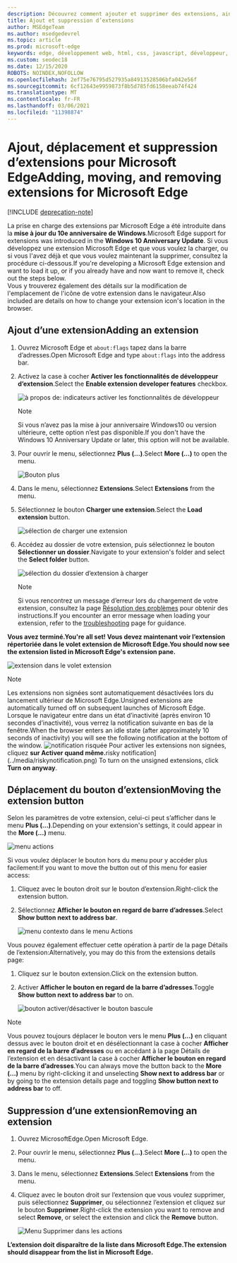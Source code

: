 ```yaml
---
description: Découvrez comment ajouter et supprimer des extensions, ainsi que déplacer le bouton d’une extension en regard de la barre d’adresses.
title: Ajout et suppression d’extensions
author: MSEdgeTeam
ms.author: msedgedevrel
ms.topic: article
ms.prod: microsoft-edge
keywords: edge, développement web, html, css, javascript, développeur, extension
ms.custom: seodec18
ms.date: 12/15/2020
ROBOTS: NOINDEX,NOFOLLOW
ms.openlocfilehash: 2ef75e76795d527935a84913528506bfa042e56f
ms.sourcegitcommit: 6cf12643e9959873f8b5d785fd6158eeab74f424
ms.translationtype: MT
ms.contentlocale: fr-FR
ms.lasthandoff: 03/06/2021
ms.locfileid: "11398874"
---
```

# <a name="adding-moving-and-removing-extensions-for-microsoft-edge"></a><span data-ttu-id="0db62-104">Ajout, déplacement et suppression d’extensions pour Microsoft Edge</span><span class="sxs-lookup"><span data-stu-id="0db62-104">Adding, moving, and removing extensions for Microsoft Edge</span></span>  

[!INCLUDE [deprecation-note](../includes/deprecation-note.md)]  

<span data-ttu-id="0db62-105">La prise en charge des extensions par Microsoft Edge a été introduite dans la **mise à jour du 10e anniversaire de Windows**.</span><span class="sxs-lookup"><span data-stu-id="0db62-105">Microsoft Edge support for extensions was introduced in the **Windows 10 Anniversary Update**.</span></span>  <span data-ttu-id="0db62-106">Si vous développez une extension Microsoft Edge et que vous voulez la charger, ou si vous l'avez déjà et que vous voulez maintenant la supprimer, consultez la procédure ci-dessous.</span><span class="sxs-lookup"><span data-stu-id="0db62-106">If you're developing a Microsoft Edge extension and want to load it up, or if you already have and now want to remove it, check out the steps below.</span></span>  
<span data-ttu-id="0db62-107">Vous y trouverez également des détails sur la modification de l'emplacement de l'icône de votre extension dans le navigateur.</span><span class="sxs-lookup"><span data-stu-id="0db62-107">Also included are details on how to change your extension icon's location in the browser.</span></span>  

## <a name="adding-an-extension"></a><span data-ttu-id="0db62-108">Ajout d’une extension</span><span class="sxs-lookup"><span data-stu-id="0db62-108">Adding an extension</span></span>  

1.  <span data-ttu-id="0db62-109">Ouvrez Microsoft Edge et `about:flags` tapez dans la barre d’adresses.</span><span class="sxs-lookup"><span data-stu-id="0db62-109">Open Microsoft Edge and type `about:flags` into the address bar.</span></span>  
1.  <span data-ttu-id="0db62-110">Activez la case à cocher **Activer les fonctionnalités de développeur d’extension**.</span><span class="sxs-lookup"><span data-stu-id="0db62-110">Select the **Enable extension developer features** checkbox.</span></span>  
    
    ![à propos de: indicateurs activer les fonctionnalités de développeur](../media/sideload-aboutflags.png)  
    
    > [!NOTE]
    > <span data-ttu-id="0db62-112">Si vous n’avez pas la mise à jour anniversaire Windows10 ou version ultérieure, cette option n’est pas disponible.</span><span class="sxs-lookup"><span data-stu-id="0db62-112">If you don't have the Windows 10 Anniversary Update or later, this option will not be available.</span></span>  
    
1.  <span data-ttu-id="0db62-113">Pour ouvrir le menu, sélectionnez **Plus (...)**.</span><span class="sxs-lookup"><span data-stu-id="0db62-113">Select **More (...)** to open the menu.</span></span>  
    
    ![Bouton plus](../media/morebutton.png)  
    
1.  <span data-ttu-id="0db62-115">Dans le menu, sélectionnez **Extensions**.</span><span class="sxs-lookup"><span data-stu-id="0db62-115">Select **Extensions** from the menu.</span></span>  
    
1.  <span data-ttu-id="0db62-116">Sélectionnez le bouton **Charger une extension**.</span><span class="sxs-lookup"><span data-stu-id="0db62-116">Select the **Load extension** button.</span></span>  
    
    ![sélection de charger une extension](../media/sideload-load-extension.png)  
    
1.  <span data-ttu-id="0db62-118">Accédez au dossier de votre extension, puis sélectionnez le bouton **Sélectionner un dossier**.</span><span class="sxs-lookup"><span data-stu-id="0db62-118">Navigate to your extension's folder and select the  **Select folder** button.</span></span>  
    
    ![sélection du dossier d’extension à charger](../media/sideload-select-extension.png)  
    
    > [!NOTE]
    > <span data-ttu-id="0db62-120">Si vous rencontrez un message d’erreur lors du chargement de votre extension, consultez la page [Résolution des problèmes](../troubleshooting.md) pour obtenir des instructions.</span><span class="sxs-lookup"><span data-stu-id="0db62-120">If you encounter an error message when loading your extension, refer to the [troubleshooting](../troubleshooting.md) page for guidance.</span></span>  
    
**<span data-ttu-id="0db62-121">Vous avez terminé.</span><span class="sxs-lookup"><span data-stu-id="0db62-121">You're all set!</span></span> <span data-ttu-id="0db62-122">Vous devez maintenant voir l’extension répertoriée dans le volet extension de Microsoft Edge.</span><span class="sxs-lookup"><span data-stu-id="0db62-122">You should now see the extension listed in Microsoft Edge's extension pane.</span></span>**  

![extension dans le volet extension](../media/sideload-extension-installed.png)  

> [!NOTE]
> <span data-ttu-id="0db62-124">Les extensions non signées sont automatiquement désactivées lors du lancement ultérieur de Microsoft Edge.</span><span class="sxs-lookup"><span data-stu-id="0db62-124">Unsigned extensions are automatically turned off on subsequent launches of Microsoft Edge.</span></span>  <span data-ttu-id="0db62-125">Lorsque le navigateur entre dans un état d’inactivité \(après environ 10 secondes d’inactivité\), vous verrez la notification suivante en bas de la fenêtre.</span><span class="sxs-lookup"><span data-stu-id="0db62-125">When the browser enters an idle state \(after approximately 10 seconds of inactivity\) you will see the following notification at the bottom of the window.</span></span>  ![<span data-ttu-id="0db62-126">notification risquée ](../media/riskynotification.png) Pour activer les extensions non signées, cliquez **sur Activer quand même.**</span><span class="sxs-lookup"><span data-stu-id="0db62-126">risky notification](../media/riskynotification.png) To turn on the unsigned extensions, click **Turn on anyway**.</span></span>  

## <a name="moving-the-extension-button"></a><span data-ttu-id="0db62-127">Déplacement du bouton d’extension</span><span class="sxs-lookup"><span data-stu-id="0db62-127">Moving the extension button</span></span>  

<span data-ttu-id="0db62-128">Selon les paramètres de votre extension, celui-ci peut s’afficher dans le menu **Plus (...)**.</span><span class="sxs-lookup"><span data-stu-id="0db62-128">Depending on your extension's settings, it could appear in the **More (...)** menu.</span></span>  

![menu actions](../media/browseraction.png)  

<span data-ttu-id="0db62-130">Si vous voulez déplacer le bouton hors du menu pour y accéder plus facilement:</span><span class="sxs-lookup"><span data-stu-id="0db62-130">If you want to move the button out of this menu for easier access:</span></span>  

1.  <span data-ttu-id="0db62-131">Cliquez avec le bouton droit sur le bouton d’extension.</span><span class="sxs-lookup"><span data-stu-id="0db62-131">Right-click the extension button.</span></span>  
1.  <span data-ttu-id="0db62-132">Sélectionnez **Afficher le bouton en regard de barre d’adresses**.</span><span class="sxs-lookup"><span data-stu-id="0db62-132">Select **Show button next to address bar**.</span></span>  
    
    ![menu contexto dans le menu Actions](../media/browseraction_contextmenu.png)  
    
<span data-ttu-id="0db62-134">Vous pouvez également effectuer cette opération à partir de la page Détails de l’extension:</span><span class="sxs-lookup"><span data-stu-id="0db62-134">Alternatively, you may do this from the extensions details page:</span></span>  

1.  <span data-ttu-id="0db62-135">Cliquez sur le bouton extension.</span><span class="sxs-lookup"><span data-stu-id="0db62-135">Click on the extension button.</span></span>  
1.  <span data-ttu-id="0db62-136">Activer **Afficher le bouton en regard de la barre d’adresses**.</span><span class="sxs-lookup"><span data-stu-id="0db62-136">Toggle **Show button next to address bar** to on.</span></span>  
    
    ![bouton activer/désactiver le bouton bascule](../media/show-button-toggle.png)  
    
> [!NOTE]
> <span data-ttu-id="0db62-138">Vous pouvez toujours déplacer le bouton vers le menu **Plus (...)** en cliquant dessus avec le bouton droit et en désélectionnant la case à cocher **Afficher en regard de la barre d’adresses** ou en accédant à la page Détails de l’extension et en désactivant la case à cocher **Afficher le bouton en regard de la barre d’adresses**.</span><span class="sxs-lookup"><span data-stu-id="0db62-138">You can always move the button back to the **More (...)** menu by right-clicking it and unselecting **Show next to address bar** or by going to the extension details page and toggling **Show button next to address bar** to off.</span></span>  

## <a name="removing-an-extension"></a><span data-ttu-id="0db62-139">Suppression d’une extension</span><span class="sxs-lookup"><span data-stu-id="0db62-139">Removing an extension</span></span>  

1.  <span data-ttu-id="0db62-140">Ouvrez MicrosoftEdge.</span><span class="sxs-lookup"><span data-stu-id="0db62-140">Open Microsoft Edge.</span></span>  
1.  <span data-ttu-id="0db62-141">Pour ouvrir le menu, sélectionnez **Plus (...)**.</span><span class="sxs-lookup"><span data-stu-id="0db62-141">Select **More (...)** to open the menu.</span></span>  
1.  <span data-ttu-id="0db62-142">Dans le menu, sélectionnez **Extensions**.</span><span class="sxs-lookup"><span data-stu-id="0db62-142">Select **Extensions** from the menu.</span></span>  
1.  <span data-ttu-id="0db62-143">Cliquez avec le bouton droit sur l’extension que vous voulez supprimer, puis sélectionnez **Supprimer**, ou sélectionnez l’extension et cliquez sur le bouton **Supprimer**.</span><span class="sxs-lookup"><span data-stu-id="0db62-143">Right-click the extension you want to remove and select **Remove**, or select the extension and click the **Remove** button.</span></span>  
    
    ![Menu Supprimer dans les actions](../media/remove.png)  
    
**<span data-ttu-id="0db62-145">L’extension doit disparaître de la liste dans Microsoft Edge.</span><span class="sxs-lookup"><span data-stu-id="0db62-145">The extension should disappear from the list in Microsoft Edge.</span></span>**  
